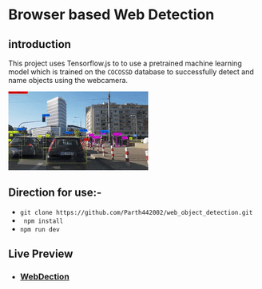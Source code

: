 
# Browser based Web Detection

## introduction
This project uses Tensorflow.js to to use a pretrained machine learning model which is trained on the ``` COCOSSD ``` database to successfully detect and name objects using the webcamera.

![image](readmeimage.gif)

## Direction for use:-

- ```git clone https://github.com/Parth442002/web_object_detection.git```
- ``` npm install```
- ```npm run dev```


## Live Preview
- ### [WebDection](https://web-object-detection-jzogc5sdv-parth442002.vercel.app)
